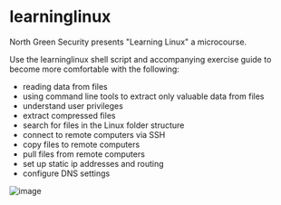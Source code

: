 # learninglinux
North Green Security presents "Learning Linux" a microcourse.

Use the learninglinux shell script and accompanying exercise guide to become more comfortable with the following:
* reading data from files
* using command line tools to extract only valuable data from files
* understand user privileges
* extract compressed files
* search for files in the Linux folder structure
* connect to remote computers via SSH
* copy files to remote computers
* pull files from remote computers
* set up static ip addresses and routing
* configure DNS settings

![image](https://github.com/user-attachments/assets/15b441cf-55f8-4973-befc-f327cfb85191)
